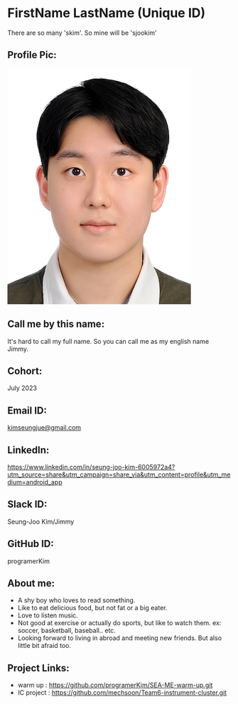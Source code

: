 # FirstName LastName (Unique ID)
There are so many 'skim'. So mine will be 'sjookim'

## Profile Pic: 
<img src = "img.jpeg">

## Call me by this name: 
It's hard to call my full name. So you can call me as my english name Jimmy.

## Cohort: 
July 2023

## Email ID: 
kimseungjue@gmail.com

## LinkedIn: 
https://www.linkedin.com/in/seung-joo-kim-6005972a4?utm_source=share&utm_campaign=share_via&utm_content=profile&utm_medium=android_app
## Slack ID: 
Seung-Joo Kim/Jimmy

## GitHub ID: 
programerKim

## About me: 
- A shy boy who loves to read something.
- Like to eat delicious food, but not fat or a big eater.
- Love to listen music.
- Not good at exercise or actually do sports, but like to watch them. ex: soccer, basketball, baseball.. etc.
- Looking forward to living in abroad and meeting new friends. But also little bit afraid too.

## Project Links:
- warm up : https://github.com/programerKim/SEA-ME-warm-up.git
- IC project : https://github.com/mechsoon/Team6-instrument-cluster.git 
